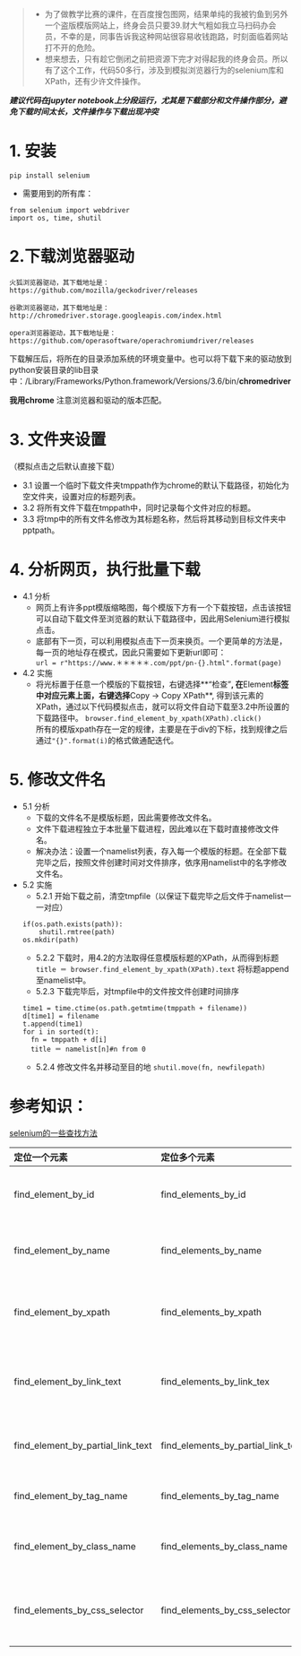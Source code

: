>- 为了做教学比赛的课件，在百度搜包图网，结果单纯的我被钓鱼到另外一个盗版模版网站上，终身会员只要39.财大气粗如我立马扫码办会员，不幸的是，同事告诉我这种网站很容易收钱跑路，时刻面临着网站打不开的危险。   
>- 想来想去，只有趁它倒闭之前把资源下完才对得起我的终身会员。所以有了这个工作，代码50多行，涉及到模拟浏览器行为的selenium库和XPath，还有少许文件操作。

***建议代码在jupyter notebook上分段运行，尤其是下载部分和文件操作部分，避免下载时间太长，文件操作与下载出现冲突***

# 1. 安装
```
pip install selenium
```
- 需要用到的所有库：  
```
from selenium import webdriver   
import os, time, shutil
```   

# 2.下载浏览器驱动   

    火狐浏览器驱动，其下载地址是：https://github.com/mozilla/geckodriver/releases

    谷歌浏览器驱动，其下载地址是：
    http://chromedriver.storage.googleapis.com/index.html

    opera浏览器驱动，其下载地址是：https://github.com/operasoftware/operachromiumdriver/releases   

下载解压后，将所在的目录添加系统的环境变量中。也可以将下载下来的驱动放到python安装目录的lib目录中：/Library/Frameworks/Python.framework/Versions/3.6/bin/**chromedriver**

**我用chrome** 注意浏览器和驱动的版本匹配。

# 3. 文件夹设置
（模拟点击之后默认直接下载）
- 3.1 设置一个临时下载文件夹tmppath作为chrome的默认下载路径，初始化为空文件夹，设置对应的标题列表。
- 3.2 将所有文件下载在tmppath中，同时记录每个文件对应的标题。
- 3.3 将tmp中的所有文件名修改为其标题名称，然后将其移动到目标文件夹中pptpath。

# 4. 分析网页，执行批量下载
- 4.1 分析
  - 网页上有许多ppt模版缩略图，每个模版下方有一个下载按钮，点击该按钮可以自动下载文件至浏览器的默认下载路径中，因此用Selenium进行模拟点击。
  - 底部有下一页，可以利用模拟点击下一页来换页。一个更简单的方法是，每一页的地址存在模式，因此只需要如下更新url即可：   
  ```url = r"https://www.＊＊＊＊＊.com/ppt/pn-{}.html".format(page)```
- 4.2 实施
  - 将光标置于任意一个模版的下载按钮，右键选择**“检查”**, 在**Element**标签中对应元素上面，右键选择**Copy -> Copy XPath**, 得到该元素的XPath，通过以下代码模拟点击，就可以将文件自动下载至3.2中所设置的下载路径中。
```browser.find_element_by_xpath(XPath).click() ```   
所有的模版xpath存在一定的规律，主要是在于div的下标，找到规律之后通过```"{}".format(i)```的格式做通配迭代。

# 5. 修改文件名
- 5.1 分析
  - 下载的文件名不是模版标题，因此需要修改文件名。
  - 文件下载进程独立于本批量下载进程，因此难以在下载时直接修改文件名。
  - 解决办法：设置一个namelist列表，存入每一个模版的标题。在全部下载完毕之后，按照文件创建时间对文件排序，依序用namelist中的名字修改文件名。
- 5.2 实施
  - 5.2.1 开始下载之前，清空tmpfile（以保证下载完毕之后文件于namelist一一对应）   
  ```
  if(os.path.exists(path)):
      shutil.rmtree(path)
  os.mkdir(path)  
  ```
  - 5.2.2 下载时，用4.2的方法取得任意模版标题的XPath，从而得到标题  
  ```title ＝ browser.find_element_by_xpath(XPath).text```
  将标题append至namelist中。
  - 5.2.3 下载完毕后，对tmpfile中的文件按文件创建时间排序
  ```
  time1 = time.ctime(os.path.getmtime(tmppath + filename))
  d[time1] = filename
  t.append(time1)
  for i in sorted(t):
    fn = tmppath + d[i]  
    title ＝ namelist[n]#n from 0   
  ```
  - 5.2.4 修改文件名并移动至目的地
  ```shutil.move(fn, newfilepath)```



# 参考知识：
[selenium的一些查找方法](http://www.testclass.net/selenium_python/find-element/ )

定位一个元素 | 定位多个元素 |  含义  
:-|:-|:-
find_element_by_id | find_elements_by_id | 通过元素id定位 |
find_element_by_name |	find_elements_by_name	| 通过元素name定位 |
find_element_by_xpath|	find_elements_by_xpath	| 通过xpath表达式定位 |
find_element_by_link_text|	find_elements_by_link_tex	|通过完整超链接定位 |
find_element_by_partial_link_text|	find_elements_by_partial_link_text	|通过部分链接定位 |
find_element_by_tag_name|	find_elements_by_tag_name	|通过标签定位 |
find_element_by_class_name|	find_elements_by_class_name	|通过类名进行定位 |
find_elements_by_css_selector|	find_elements_by_css_selector	|通过css选择器进行定位 |
